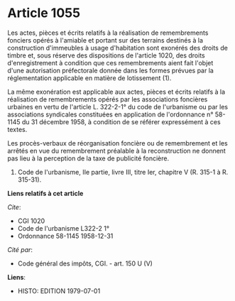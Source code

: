 # Article 1055

Les actes, pièces et écrits relatifs à la réalisation de remembrements fonciers opérés à l'amiable et portant sur des
terrains destinés à la construction d'immeubles à usage d'habitation sont exonérés des droits de timbre et, sous réserve des
dispositions de l'article 1020, des droits d'enregistrement à condition que ces remembrements aient fait l'objet d'une
autorisation préfectorale donnée dans les formes prévues par la réglementation applicable en matière de lotissement (1).

La même exonération est applicable aux actes, pièces et écrits relatifs à la réalisation de remembrements opérés par les
associations foncières urbaines en vertu de l'article L. 322-2-1° du code de l'urbanisme ou par les associations syndicales
constituées en application de l'ordonnance n° 58-1145 du 31 décembre 1958, à condition de se référer expressément à ces
textes.

Les procès-verbaux de réorganisation foncière ou de remembrement et les arrêtés en vue du remembrement préalable à la
reconstruction ne donnent pas lieu à la perception de la taxe de publicité foncière.

1)  Code de l'urbanisme, IIe partie, livre III, titre Ier, chapitre V (R. 315-1 à R. 315-31).

**Liens relatifs à cet article**

_Cite_:

  - CGI 1020
  - Code de l'urbanisme L322-2 1°
  - Ordonnance 58-1145 1958-12-31

_Cité par_:

  - Code général des impôts, CGI. - art. 150 U (V)

**Liens**:

  - HISTO: EDITION 1979-07-01
